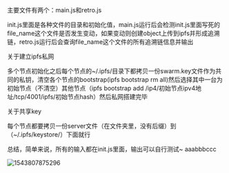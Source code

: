 主要文件有两个：main.js和retro.js

init.js里面是各种文件的目录和初始化值，main.js运行后会检测init.js里面写死的file_name这个文件是否发生变动，如果变动则创建object上传到ipfs并形成追溯链，retro.js运行后会查询file_name这个文件的所有追溯链信息并输出

关于建立ipfs私网

多个节点初始化之后每个节点的~/.ipfs/目录下都拷贝一份swarm.key文件作为共同的私钥，清空各个节点的bootstrap(ipfs bootstrap rm all)然后选择其中一台为初始节点（不清空）其他节点（ipfs bootstrap add /ip4/初始节点ipv4地址/tcp/4001/ipfs/初始节点hash）然后私网搭建完毕

关于共享key

每个节点都要拷贝一份server文件（在文件夹里，没有后缀）到（~/.ipfs/keystore/）下面就行

总结，简单来说，所有的输入都在init.js里面，输出可以自行测试~   aaabbbccc
   
![1543807875296](C:\Users\taylor\AppData\Roaming\Typora\typora-user-images\1543807875296.png)